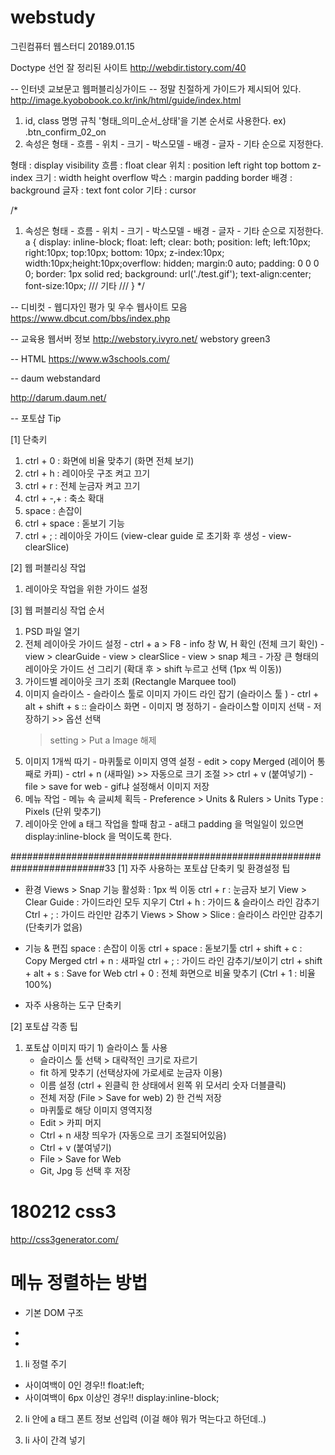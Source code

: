 # webstudy
그린컴퓨터 웹스터디 20189.01.15


Doctype 선언 잘 정리된 사이트
http://webdir.tistory.com/40
<!DOCTYPE html PUBLIC "-//W3C//DTD XHTML 1.0 Transitional//EN" "http://www.w3.org/TR/xhtml1-transitional.dtd">

-- 인터넷 교보문고 웹퍼블리싱가이드
-- 정말 친절하게 가이드가 제시되어 있다.
http://image.kyobobook.co.kr/ink/html/guide/index.html
1) id, class 명명 규칙 '형태_의미_순서_상태'을 기본 순서로 사용한다. ex) .btn_confirm_02_on
2) 속성은 형태 - 흐름 - 위치 - 크기 - 박스모델 - 배경 - 글자 - 기타 순으로 지정한다.

형태 : display visibility
흐름 : float clear
위치 : position left right top bottom z-index
크기 : width height overflow
박스 : margin padding border
배경 : background
글자 : text font color
기타 : cursor

/*
1) 속성은 형태 - 흐름 - 위치 - 크기 - 박스모델 - 배경 - 글자 - 기타 순으로 지정한다.
a {
    display: inline-block; float: left; clear: both; 
    position: left; left:10px; right:10px; top:10px; bottom: 10px; z-index:10px;
    width:10px;height:10px;overflow: hidden;
    margin:0 auto; padding: 0 0 0 0; border: 1px solid red;
    background: url('./test.gif');
    text-align:center; font-size:10px;
    /// 기타 ///
}
*/


-- 디비컷 - 웹디자인 평가 및 우수 웹사이트 모음
https://www.dbcut.com/bbs/index.php

-- 교육용 웹서버 정보
http://webstory.ivyro.net/
webstory
green3

-- HTML 
https://www.w3schools.com/


-- daum webstandard 

http://darum.daum.net/



-- 포토샵 Tip

[1] 단축키
  1) ctrl + 0   : 화면에 비율 맞추기 (화면 전체 보기)
  2) ctrl + h   : 레이아웃 구조 켜고 끄기
  3) ctrl + r   : 전체 눈금자 켜고 끄기
  4) ctrl + -,+ : 축소 확대
  5) space      : 손잡이
  6) ctrl + space : 돋보기 기능
  7) ctrl + ;   : 레이아웃 가이드 (view-clear guide 로 초기화 후 생성 - view-clearSlice)

[2] 웹 퍼블리싱 작업
  1) 레이아웃 작업을 위한 가이드 설정

[3] 웹 퍼블리싱 작업 순서
  1) PSD 파일 열기
  2) 전체 레이아웃 가이드 설정
    - ctrl + a  >  F8  - info 창 W, H 확인 (전체 크기 확인)
    - view > clearGuide
    - view > clearSlice
    - view > snap 체크
    - 가장 큰 형태의 레이아웃 가이드 선 그리기 (확대 후 > shift 누르고 선택 (1px 씩 이동))
  3) 가이드별 레이아웃 크기 조회 (Rectangle Marquee tool)
  4) 이미지 슬라이스
    - 슬라이스 툴로 이미지 가이드 라인 잡기 (슬라이스 툴 )
    - ctrl + alt + shift + s   :: 슬라이스 화면
    - 이미지 명 정하기
    - 슬라이스할 이미지 선택
    - 저장하기 >> 옵션 선택
      > setting > Put a Image 해제
  5) 이미지 1개씩 따기
    - 마퀴툴로 이미지 영역 설정
    - edit > copy Merged  (레이어 통째로 카피)
    - ctrl + n  (새파일)  >> 자동으로 크기 조절 >> ctrl + v (붙여넣기)
    - file > save for web 
    - gif냐 설정해서 이미지 저장
  5) 메뉴 작업
    - 메뉴 속 글씨체 획득
    - Preference > Units & Rulers > Units Type : Pixels (단위 맞추기)
  6) 레이아웃 안에 a 태그 작업을 할때 참고
    - a태그 padding 을 먹일일이 있으면 display:inline-block 을 먹이도록 한다.




#########################################################################33
[1] 자주 사용하는 포토샵 단축키 및 환경설정 팁

  - 환경
  Views > Snap 기능 활성화   : 1px 씩 이동
  ctrl + r                  : 눈금자 보기
  View > Clear Guide        : 가이드라인 모두 지우기
  Ctrl + h                  : 가이드 & 슬라이스 라인 감추기
  Ctrl + ;                  : 가이드 라인만 감추기
  Views > Show > Slice      : 슬라이스 라인만 감추기 (단축키가 없음)

  - 기능 & 편집
  space                     : 손잡이 이동
  ctrl + space              : 돋보기툴 
  ctrl + shift + c          : Copy Merged
  ctrl + n                  : 새파일
  ctrl + ;                  : 가이드 라인 감추기/보이기
  ctrl + shift + alt + s    : Save for Web
  ctrl + 0                  : 전체 화면으로 비율 맞추기 (Ctrl + 1 : 비율 100%)

  - 자주 사용하는 도구 단축키


[2] 포토샵 각종 팁
  1. 포토샵 이미지 따기
    1) 슬라이스 툴 사용
      - 슬라이스 툴 선택 > 대략적인 크기로 자르기
      - fit 하게 맞추기 (선택상자에 가로세로 눈금자 이용)
      - 이름 설정 (ctrl + 왼클릭 한 상태에서 왼쪽 위 모서리 숫자 더블클릭)
      - 전체 저장 (File > Save for web)
    2) 한 건씩 저장
      - 마퀴툴로 해당 이미지 영역지정
      - Edit > 카피 머지
      - Ctrl + n 새창 띄우가 (자동으로 크기 조절되어있음)
      - Ctrl + v (붙여넣기)
      - File > Save for Web
      - Git, Jpg 등 선택 후 저장
# 180212 css3 
http://css3generator.com/

# 메뉴 정렬하는 방법
- 기본 DOM 구조
<nav><ul><li></li><li></li></ul></nav>

1) li 정렬 주기
  - 사이여백이 0인 경우!! float:left;
  - 사이여백이 6px 이상인 경우!! display:inline-block;

2) li 안에 a 태그 폰트 정보 선입력 (이걸 해야 뭐가 먹는다고 하던데..)

3) li 사이 간격 넣기
  